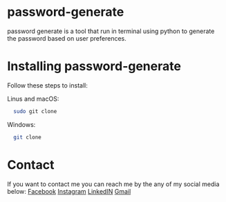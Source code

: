 # password-generate
password generate is a tool that run in terminal using python to generate the password based on user preferences.

# Installing password-generate
Follow these steps to install:

Linus and macOS:

```bash
  sudo git clone
```

Windows:

```bash
  git clone
```

# Contact
If you want to contact me you can reach me by the any of my social media below:
[Facebook](https://www.facebook.com/pov.sievlong/)
[Instagram](https://www.instagram.com/sievlong.p/)
[LinkedIN](https://www.linkedin.com/in/sievlong-pov-aa1023248/)
[Gmail](pov.sievlong@gmail.com)
